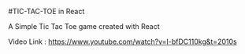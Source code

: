 #TIC-TAC-TOE in React

A Simple Tic Tac Toe game created with React

Video Link : https://www.youtube.com/watch?v=I-bfDC110kg&t=2010s 
